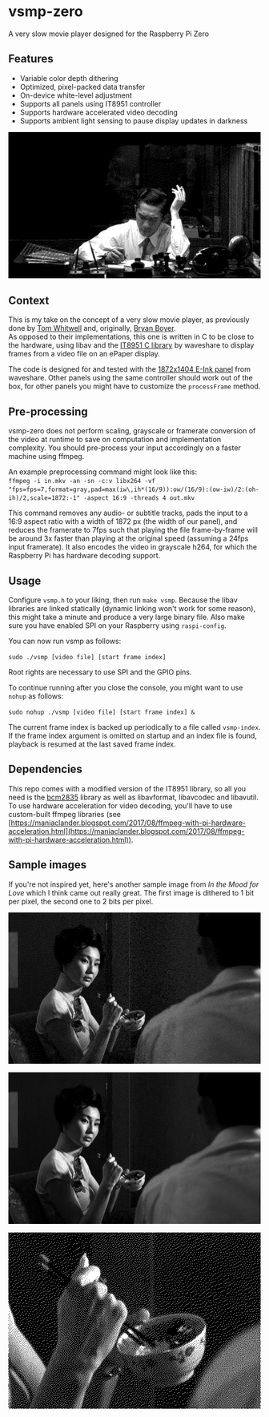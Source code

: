 # vsmp-zero
A very slow movie player designed for the Raspberry Pi Zero

## Features

* Variable color depth dithering
* Optimized, pixel-packed data transfer
* On-device white-level adjustment
* Supports all panels using IT8951 controller
* Supports hardware accelerated video decoding
* Supports ambient light sensing to pause display updates in darkness

![A black and white dithered still image from the movie 'In the Mood for Love'](img/header.png)

## Context

This is my take on the concept of a very slow movie player, as previously done by [Tom Whitwell](https://debugger.medium.com/how-to-build-a-very-slow-movie-player-in-2020-c5745052e4e4)
and, originally, [Bryan Boyer](https://medium.com/s/story/very-slow-movie-player-499f76c48b62).  
As opposed to their implementations, this one is written in C to be close to the hardware, using libav and the [IT8951 C library](https://github.com/waveshare/IT8951) by waveshare to display frames from a video file on an ePaper display.

The code is designed for and tested with the [1872x1404 E-Ink panel](https://www.waveshare.com/product/raspberry-pi/displays/e-paper/7.8inch-e-paper-hat.htm) from waveshare. Other panels using the same controller should work out of the box, for other panels you might have to customize the `processFrame` method.

## Pre-processing

vsmp-zero does not perform scaling, grayscale or framerate conversion of the video at runtime to save on computation and implementation complexity. You should pre-process your input accordingly on a faster machine using ffmpeg.

An example preprocessing command might look like this:  
`ffmpeg -i in.mkv -an -sn -c:v libx264 -vf "fps=fps=7,format=gray,pad=max(iw\,ih*(16/9)):ow/(16/9):(ow-iw)/2:(oh-ih)/2,scale=1872:-1" -aspect 16:9 -threads 4 out.mkv`  

This command removes any audio- or subtitle tracks, pads the input to a 16:9 aspect ratio with a width of 1872 px (the width of our panel), and reduces the framerate to 7fps such that playing the file frame-by-frame will be around 3x faster than playing at the original speed (assuming a 24fps input framerate). It also encodes the video in grayscale h264, for which the Raspberry Pi has hardware decoding support. 

## Usage

Configure `vsmp.h` to your liking, then run `make vsmp`. Because the libav libraries are linked statically (dynamic linking won't work for some reason), this might take a minute and produce a very large binary file. Also make sure you have enabled SPI on your Raspberry using `raspi-config`.  

You can now run vsmp as follows:

`sudo ./vsmp [video file] [start frame index]`  

Root rights are necessary to use SPI and the GPIO pins.  

To continue running after you close the console, you might want to use `nohup` as follows:

`sudo nohup ./vsmp [video file] [start frame index] &`

The current frame index is backed up periodically to a file called `vsmp-index`. If the frame index argument is omitted on startup and an index file is found, playback is resumed at the last saved frame index.

## Dependencies

This repo comes with a modified version of the IT8951 library, so all you need is the [bcm2835](http://www.airspayce.com/mikem/bcm2835/) library as well as libavformat, libavcodec and libavutil.  
To use hardware acceleration for video decoding, you'll have to use custom-built ffmpeg libraries (see [https://maniaclander.blogspot.com/2017/08/ffmpeg-with-pi-hardware-acceleration.html](https://maniaclander.blogspot.com/2017/08/ffmpeg-with-pi-hardware-acceleration.html)).

## Sample images

If you're not inspired yet, here's another sample image from *In the Mood for Love* which I think came out really great. The first image is dithered to 1 bit per pixel, the second one to 2 bits per pixel.

![A black and white dithered still image from the movie 'In the Mood for Love'](img/dither-1bpp.png)

![A black and white dithered still image from the movie 'In the Mood for Love'](img/dither-2bpp.png)

![An enlarged detail view of the previous image, showing a rice bowl with chopsticks](img/dither-detail.png)